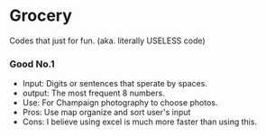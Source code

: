 # Grocery
Codes that just for fun. (aka. literally USELESS code)

### Good No.1
- Input: Digits or sentences that sperate by spaces.
- output: The most frequent 8 numbers.
- Use: For Champaign photography to choose photos.
- Pros: Use map organize and sort user's input
- Cons: I believe using excel is much more faster than using this.
